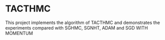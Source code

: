 # TACTHMC
This project implements the algorithm of TACTHMC and demonstrates the experiments compared with SGHMC, SGNHT, ADAM and SGD WITH MOMENTUM
